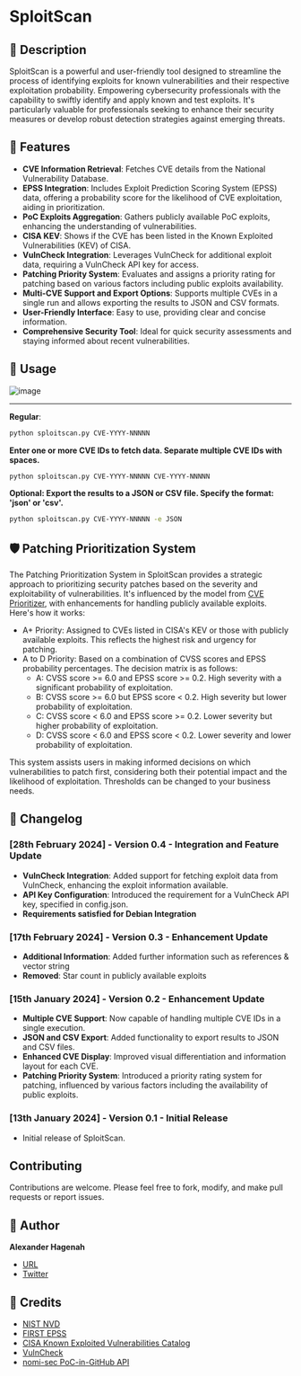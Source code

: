 # SploitScan

## 📜 Description

SploitScan is a powerful and user-friendly tool designed to streamline the process of identifying exploits for known vulnerabilities and their respective exploitation probability. Empowering cybersecurity professionals with the capability to swiftly identify and apply known and test exploits. It's particularly valuable for professionals seeking to enhance their security measures or develop robust detection strategies against emerging threats.

## 🌟 Features

- **CVE Information Retrieval**: Fetches CVE details from the National Vulnerability Database.
- **EPSS Integration**: Includes Exploit Prediction Scoring System (EPSS) data, offering a probability score for the likelihood of CVE exploitation, aiding in prioritization.
- **PoC Exploits Aggregation**: Gathers publicly available PoC exploits, enhancing the understanding of vulnerabilities.
- **CISA KEV**: Shows if the CVE has been listed in the Known Exploited Vulnerabilities (KEV) of CISA.
- **VulnCheck Integration**: Leverages VulnCheck for additional exploit data, requiring a VulnCheck API key for access.
- **Patching Priority System**: Evaluates and assigns a priority rating for patching based on various factors including public exploits availability.
- **Multi-CVE Support and Export Options**: Supports multiple CVEs in a single run and allows exporting the results to JSON and CSV formats.
- **User-Friendly Interface**: Easy to use, providing clear and concise information.
- **Comprehensive Security Tool**: Ideal for quick security assessments and staying informed about recent vulnerabilities.

## 🚀 Usage

![image](https://github.com/xaitax/SploitScan/assets/5014849/fde7ea84-7846-407a-a867-cf8309a9c859)

<hr>

**Regular**:

```bash
python sploitscan.py CVE-YYYY-NNNNN
```

**Enter one or more CVE IDs to fetch data. Separate multiple CVE IDs with spaces.**

```bash
python sploitscan.py CVE-YYYY-NNNNN CVE-YYYY-NNNNN
```

**Optional: Export the results to a JSON or CSV file. Specify the format: 'json' or 'csv'.**

```bash
python sploitscan.py CVE-YYYY-NNNNN -e JSON
```

## 🛡️ Patching Prioritization System

The Patching Prioritization System in SploitScan provides a strategic approach to prioritizing security patches based on the severity and exploitability of vulnerabilities. It's influenced by the model from [CVE Prioritizer](https://github.com/TURROKS/CVE_Prioritizer), with enhancements for handling publicly available exploits. Here's how it works:

- A+ Priority: Assigned to CVEs listed in CISA's KEV or those with publicly available exploits. This reflects the highest risk and urgency for patching.
- A to D Priority: Based on a combination of CVSS scores and EPSS probability percentages. The decision matrix is as follows:
  - A: CVSS score >= 6.0 and EPSS score >= 0.2. High severity with a significant probability of exploitation.
  - B: CVSS score >= 6.0 but EPSS score < 0.2. High severity but lower probability of exploitation.
  - C: CVSS score < 6.0 and EPSS score >= 0.2. Lower severity but higher probability of exploitation.
  - D: CVSS score < 6.0 and EPSS score < 0.2. Lower severity and lower probability of exploitation.

This system assists users in making informed decisions on which vulnerabilities to patch first, considering both their potential impact and the likelihood of exploitation. Thresholds can be changed to your business needs.

## 📆 Changelog

### [28th February 2024] - Version 0.4 - Integration and Feature Update
- **VulnCheck Integration**: Added support for fetching exploit data from VulnCheck, enhancing the exploit information available.
- **API Key Configuration**: Introduced the requirement for a VulnCheck API key, specified in config.json.
- **Requirements satisfied for Debian Integration**

### [17th February 2024] - Version 0.3 - Enhancement Update

- **Additional Information**: Added further information such as references & vector string
- **Removed**: Star count in publicly available exploits

### [15th January 2024] - Version 0.2 - Enhancement Update

- **Multiple CVE Support**: Now capable of handling multiple CVE IDs in a single execution.
- **JSON and CSV Export**: Added functionality to export results to JSON and CSV files.
- **Enhanced CVE Display**: Improved visual differentiation and information layout for each CVE.
- **Patching Priority System**: Introduced a priority rating system for patching, influenced by various factors including the availability of public exploits.

### [13th January 2024] - Version 0.1 - Initial Release

- Initial release of SploitScan.

## Contributing
Contributions are welcome. Please feel free to fork, modify, and make pull requests or report issues.

## 📌 Author

**Alexander Hagenah**
- [URL](https://primepage.de)
- [Twitter](https://twitter.com/xaitax)

## 👏 Credits

- [NIST NVD](https://nvd.nist.gov/developers/vulnerabilities)
- [FIRST EPSS](https://www.first.org/epss/api)
- [CISA Known Exploited Vulnerabilities Catalog](https://www.cisa.gov/known-exploited-vulnerabilities-catalog)
- [VulnCheck](https://vulncheck.com/)
- [nomi-sec PoC-in-GitHub API](https://poc-in-github.motikan2010.net/)

